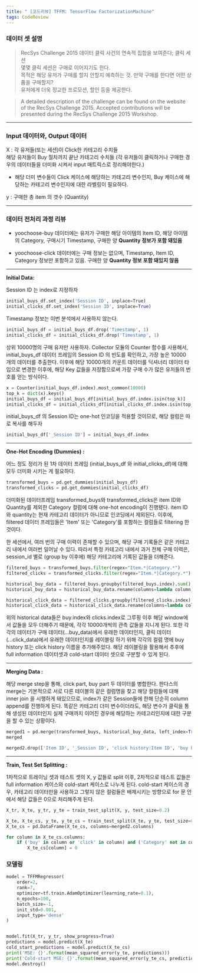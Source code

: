 ```yaml
---
title: " [코드리뷰] TFFM: TensorFlow FactorizationMachine"
tags: CodeReview
---
```



### 데이터 셋 설명
>RecSys Challenge 2015 데이터
클릭 사건의 연속적 집합을 보여준다; 클릭 세션<br>
몇몇 클릭 세션은 구매로 이어지기도 한다. <br>
목적은 해당 유저가 구매를 할지 안할지 예측하는 것. 만약 구매를 한다면 어떤 상품을 구매할지?<br>
유저에게 더욱 정교한 프로모션, 할인 등을 제공한다.

>A detailed description of the challenge can be found on the website of the RecSys Challenge 2015.
Accepted contributions will be presented during the RecSys Challenge 2015 Workshop.

---
### Input 데이터와, Output 데이터

X : 각 유저들(또는 세션)이 Click한 카테고리 수치들<br>
 해당 유저들이 Buy 절차까지 끝난 카테고리 수치들 (각 유저들이 클릭하거나 구매한 경우의 데이터들을 더미화 시켜서 input 매트릭스로 정리해야한다.)

 * 해당 더미 변수들이 Click 케이스에 해당하는 카테고리 변수인지, Buy 케이스에 해당하는 카테고리 변수인지에 대한 라벨링이 필요하다.

y : 구매한 총 item 의 갯수 (Quantity)

---

### 데이터 전처리 과정 리뷰
- yoochoose-buy 데이터에는 유저가 구매한 해당 아이템의 Item ID, 해당 아이템의 Category, 구매시기 Timestamp, 구매한 양 **Quantity 정보가 포함 돼있음**<br>

- yoochoose-click 데이터에는 구매 정보는 없으며, Timestamp, Item ID, Category 정보만 포함하고 있음. 구매한 양 **Quantity 정보 포함 돼있지 않음**

---
**Initial Data:** <br>

Session ID 는 index로 지정하자
```python
initial_buys_df.set_index('Session ID', inplace=True)
initial_clicks_df.set_index('Session ID', inplace=True)
```

Timestamp 정보는 이번 분석에서 사용하지 않는다.

~~~python
initial_buys_df = initial_buys_df.drop('Timestamp', 1)
initial_clicks_df = initial_clicks_df.drop('Timestamp', 1)
~~~

상위 10000명의 구매 유저만 사용하자.
Collector 모듈의 Counter 함수를 사용해서, initial_buys_df 데이터 프레임의 Session ID 의 빈도를 확인하고, 가장 높은 10000 개의 데이터를 추출한다. 이후에 해당 10000개의 카운트 데이터를 딕셔너리 데이터 타입으로 변경한 이후에, 해당 Key 값들을 저장함으로써 가장 구매 수가 많은 유저들의 번호를 얻는 방식이다.

~~~python
x = Counter(initial_buys_df.index).most_common(10000)
top_k = dict(x).keys()
initial_buys_df = initial_buys_df[initial_buys_df.index.isin(top_k)]
initial_clicks_df = initial_clicks_df[initial_clicks_df.index.isin(top_k)]
~~~

initial_buys_df 의 Session ID는 one-hot 인코딩을 적용할 것이므로, 해당 컬럼은 따로 복사를 해두자

~~~python
initial_buys_df['_Session ID'] = initial_buys_df.index
~~~

---
**One-Hot Encoding (Dummies) :**<br>

어느 정도 정리가 된 1차 데이터 프레임 (initial_buys_df 와 initial_clicks_df)에 대해 모두 더미화 시키는 게 필요하다.

~~~python
transformed_buys = pd.get_dummies(initial_buys_df)
transformed_clicks = pd.get_dummies(initial_clicks_df)
~~~~

더미화된 데이터프레임 transformed_buys와 transformed_clicks은 item ID와 Quantity를 제외한 Category 컬럼에 대해 one-hot encoding이 진행됐다. item ID와 quantity는 현재 카테고리 데이터가 아니므로 인코딩에서 제외된다. 이후에, filtered 데이터 프레임들은 'Item' 또는 'Category'를 포함하는 컬럼들로 filtering 한 것이다.

한 세션에서, 여러 번의 구매 이력이 존재할 수 있으며, 해당 구매 기록들은 같은 카테고리 내에서 여러번 일어날 수 있다. 따라서 특정 카테고리 내에서 과거 전체 구매 이력은, session_id 별로 (group by 이후에) 해당 카테고리에 기록된 값들을 더해준다.

~~~python
filtered_buys = transformed_buys.filter(regex="Item.*|Category.*")
filtered_clicks = transformed_clicks.filter(regex="Item.*|Category.*")

historical_buy_data = filtered_buys.groupby(filtered_buys.index).sum()
historical_buy_data = historical_buy_data.rename(columns=lambda column_name: 'buy history:' + column_name)

historical_click_data = filtered_clicks.groupby(filtered_clicks.index).sum()
historical_click_data = historical_click_data.rename(columns=lambda column_name: 'click history:' + column_name)
~~~

위의 historical data들은 buy.index와 clicks.index로 그루핑 이후 해당 window에서 값들을 모두 더해주기 때문에, 각각 10000개씩의 관측 값들을 지니게 된다. 또한 각각의 데이터가 구매 데이터(...buy_data)에서 유래한 데이터인지, 클릭 데이터(...click_data)에서 유래한 데이터인지를 레이블링 하기 위해 각각의 컬렴 명에 buy history 또는 click history 이름을 추가해주었다. 해당 레이블링을 활용해서 추후에 full information 데이터셋과 cold-start 데이터 셋으로 구분할 수 있게 된다.

---
**Merging Data :**<br>

해당 merge step을 통해, click part, buy part 두 데이터를 병합한다. 판다스의 merge는 기본적으로 서로 다른 테이블의 같은 컬럼명을 찾고 해당 컬럼들에 대해 inner join 을 시행하게 돼있으므로, index가 같은 Session들에 한해 단순히 column append를 진행하게 된다. 똑같은 카테고리 더미 변수이더라도, 해당 변수가 클릭을 통해 생성된 데이터인지 실제 구매까지 이어진 경우에 해당하는 카테고리인지에 대한 구분을 할 수 있는 상황이다.

~~~python
merged1 = pd.merge(transformed_buys, historical_buy_data, left_index=True, right_index=True)
merged

merged2.drop(['Item ID', '_Session ID', 'click history:Item ID', 'buy history:Item ID'], 1, inplace=True)
~~~

---

**Train, Test Set Splitting :**<br>

1차적으로 트레이닝 셋과 테스트 셋의 X, y 값들로 split 이후, 2차적으로 테스트 값들은 full information 케이스와 cold-start 케이스로 나누게 된다. cold-start 케이스의 경우, 카테고리 데이터만을 사용하고 그렇지 않은 컬럼들은 배제시키는 방향으로 for 문 안에서 해당 값들은 0으로 처리해주게 된다.

~~~python
X_tr, X_te, y_tr, y_te = train_test_split(X, y, test_size=0.2)

X_te, X_te_cs, y_te, y_te_cs = train_test_split(X_te, y_te, test_size=0.5)
X_te_cs = pd.DataFrame(X_te_cs, columns=merged2.columns)

for column in X_te_cs.columns:
    if ('buy' in column or 'click' in column) and ('Category' not in column):
        X_te_cs[column] = 0
~~~

### 모델링

~~~python
model = TFFMRegressor(
    order=2,
    rank=7,
    optimizer=tf.train.AdamOptimizer(learning_rate=0.1),
    n_epochs=100,
    batch_size=-1,
    init_std=0.001,
    input_type='dense'
)


model.fit(X_tr, y_tr, show_progress=True)
predictions = model.predict(X_te)
cold_start_predictions = model.predict(X_te_cs)
print('MSE: {}'.format(mean_squared_error(y_te, predictions)))
print('Cold-start MSE: {}'.format(mean_squared_error(y_te_cs, predictions)))
model.destroy()
~~~
